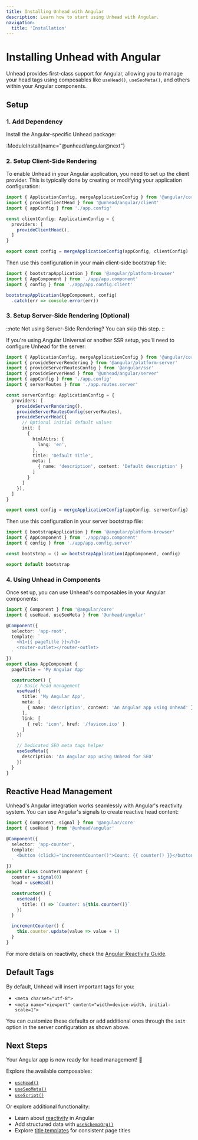 ```yaml
---
title: Installing Unhead with Angular
description: Learn how to start using Unhead with Angular.
navigation:
  title: 'Installation'
---
```


# Installing Unhead with Angular

Unhead provides first-class support for Angular, allowing you to manage your head tags using composables like `useHead()`, `useSeoMeta()`, and others within your Angular components.

## Setup

### 1. Add Dependency

Install the Angular-specific Unhead package:

:ModuleInstall{name="@unhead/angular@next"}

### 2. Setup Client-Side Rendering

To enable Unhead in your Angular application, you need to set up the client provider. This is typically done by creating or modifying your application configuration:

```ts {3,7} [src/app/app.config.client.ts]
import { ApplicationConfig, mergeApplicationConfig } from '@angular/core'
import { provideClientHead } from '@unhead/angular/client'
import { appConfig } from './app.config'

const clientConfig: ApplicationConfig = {
  providers: [
    provideClientHead(),
  ]
}

export const config = mergeApplicationConfig(appConfig, clientConfig)
```

Then use this configuration in your main client-side bootstrap file:

```ts [src/main.ts]
import { bootstrapApplication } from '@angular/platform-browser'
import { AppComponent } from './app/app.component'
import { config } from './app/app.config.client'

bootstrapApplication(AppComponent, config)
  .catch(err => console.error(err))
```

### 3. Setup Server-Side Rendering (Optional)

::note
Not using Server-Side Rendering? You can skip this step.
::

If you're using Angular Universal or another SSR setup, you'll need to configure Unhead for the server:

```ts [src/app/app.config.server.ts]
import { ApplicationConfig, mergeApplicationConfig } from '@angular/core'
import { provideServerRendering } from '@angular/platform-server'
import { provideServerRoutesConfig } from '@angular/ssr'
import { provideServerHead } from '@unhead/angular/server'
import { appConfig } from './app.config'
import { serverRoutes } from './app.routes.server'

const serverConfig: ApplicationConfig = {
  providers: [
    provideServerRendering(),
    provideServerRoutesConfig(serverRoutes),
    provideServerHead({
      // Optional initial default values
      init: [
        {
          htmlAttrs: {
            lang: 'en',
          },
          title: 'Default Title',
          meta: [
            { name: 'description', content: 'Default description' }
          ]
        }
      ]
    }),
  ]
}

export const config = mergeApplicationConfig(appConfig, serverConfig)
```

Then use this configuration in your server bootstrap file:

```ts [src/main.server.ts]
import { bootstrapApplication } from '@angular/platform-browser'
import { AppComponent } from './app/app.component'
import { config } from './app/app.config.server'

const bootstrap = () => bootstrapApplication(AppComponent, config)

export default bootstrap
```

### 4. Using Unhead in Components

Once set up, you can use Unhead's composables in your Angular components:

```ts [src/app/app.component.ts]
import { Component } from '@angular/core'
import { useHead, useSeoMeta } from '@unhead/angular'

@Component({
  selector: 'app-root',
  template: `
    <h1>{{ pageTitle }}</h1>
    <router-outlet></router-outlet>
  `
})
export class AppComponent {
  pageTitle = 'My Angular App'

  constructor() {
    // Basic head management
    useHead({
      title: 'My Angular App',
      meta: [
        { name: 'description', content: 'An Angular app using Unhead' }
      ],
      link: [
        { rel: 'icon', href: '/favicon.ico' }
      ]
    })

    // Dedicated SEO meta tags helper
    useSeoMeta({
      description: 'An Angular app using Unhead for SEO'
    })
  }
}
```

## Reactive Head Management

Unhead's Angular integration works seamlessly with Angular's reactivity system. You can use Angular's signals to create reactive head content:

```ts [src/app/counter.component.ts]
import { Component, signal } from '@angular/core'
import { useHead } from '@unhead/angular'

@Component({
  selector: 'app-counter',
  template: `
    <button (click)="incrementCounter()">Count: {{ counter() }}</button>
  `
})
export class CounterComponent {
  counter = signal(0)
  head = useHead()

  constructor() {
    useHead({
      title: () => `Counter: ${this.counter()}`
    })
  }

  incrementCounter() {
    this.counter.update(value => value + 1)
  }
}
```

For more details on reactivity, check the [Angular Reactivity Guide](/docs/angular/guides/reactivity).

## Default Tags

By default, Unhead will insert important tags for you:

- `<meta charset="utf-8">`
- `<meta name="viewport" content="width=device-width, initial-scale=1">`

You can customize these defaults or add additional ones through the `init` option in the server configuration as shown above.

## Next Steps

Your Angular app is now ready for head management! 🎉

Explore the available composables:
- [`useHead()`](/docs/api/use-head)
- [`useSeoMeta()`](/docs/api/use-seo-meta)
- [`useScript()`](/docs/api/use-script)

Or explore additional functionality:
- Learn about [reactivity](/docs/angular/guides/reactivity) in Angular
- Add structured data with [`useSchemaOrg()`](/docs/api/use-schema-org)
- Explore [title templates](/docs/guides/titles) for consistent page titles
